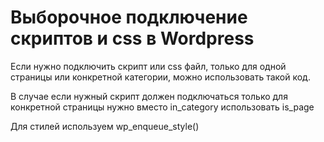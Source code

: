 # Выборочное подключение скриптов и css в Wordpress

Если нужно подключить скрипт или css файл, только для одной страницы или конкретной категории, можно использовать такой код.

В случае если нужный скрипт должен подключаться только для конкретной страницы нужно вместо in_category использовать is_page

Для стилей используем wp_enqueue_style()